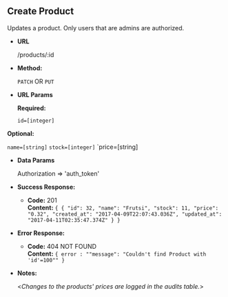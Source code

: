 **Create Product**
----
  Updates a product. Only users that are admins are authorized.

* **URL**

  /products/:id

* **Method:**

  `PATCH` OR `PUT`
  
*  **URL Params**

   **Required:**
 
   `id=[integer]`

  **Optional:**
 
   `name=[string]`
   `stock=[integer]`
   `price=[string]
   

* **Data Params**

  Authorization => 'auth_token'

* **Success Response:**

  * **Code:** 201 <br />
    **Content:** `{ {
                    "id": 32,
                    "name": "Frutsi",
                    "stock": 11,
                    "price": "0.32",
                    "created_at": "2017-04-09T22:07:43.036Z",
                    "updated_at": "2017-04-11T02:35:47.374Z"
                    }
                  }`
 
* **Error Response:**

  * **Code:** 404 NOT FOUND <br />
    **Content:** `{ error : ""message": "Couldn't find Product with 'id'=100"" }`

* **Notes:**

  <_Changes to the products' prices are logged in the audits table._> 

